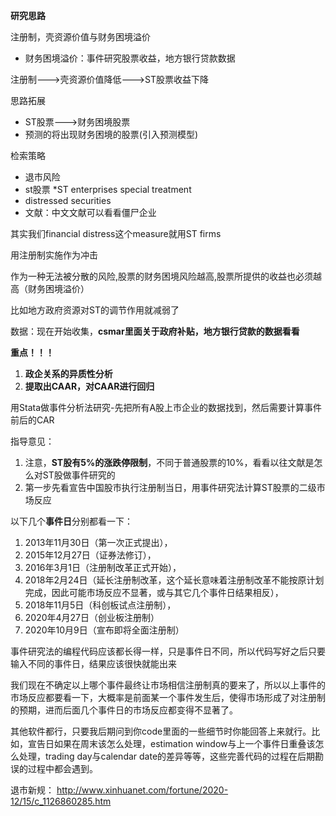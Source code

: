 **研究思路**

注册制，壳资源价值与财务困境溢价

- 财务困境溢价：事件研究股票收益，地方银行贷款数据

注册制--->壳资源价值降低--->ST股票收益下降

思路拓展

- ST股票--->财务困境股票
- 预测的将出现财务困境的股票(引入预测模型)



检索策略

- 退市风险 
- st股票 *ST enterprises special treatment
- distressed securities
- 文献：中文文献可以看看僵尸企业



其实我们financial distress这个measure就用ST firms

用注册制实施作为冲击

作为一种无法被分散的风险,股票的财务困境风险越高,股票所提供的收益也必须越高（财务困境溢价） 

比如地方政府资源对ST的调节作用就减弱了 

数据：现在开始收集，**csmar里面关于政府补贴，地方银行贷款的数据看看**

**重点！！！**

1. **政企关系的异质性分析**
2. **提取出CAAR，对CAAR进行回归**

用Stata做事件分析法研究-先把所有A股上市企业的数据找到，然后需要计算事件前后的CAR

 

指导意见： 

1. 注意，**ST股有5%的涨跌停限制**，不同于普通股票的10%，看看以往文献是怎么对ST股做事件研究的
2. 第一步先看宣告中国股市执行注册制当日，用事件研究法计算ST股票的二级市场反应

 

以下几个**事件日**分别都看一下：

1. 2013年11月30日（第一次正式提出），
2. 2015年12月27日（证券法修订），
3. 2016年3月1日（注册制改革正式开始），
4. 2018年2月24日（延长注册制改革，这个延长意味着注册制改革不能按原计划完成，因此可能市场反应不显著，或与其它几个事件日结果相反），
5. 2018年11月5日（科创板试点注册制），
6. 2020年4月27日（创业板注册制）
7. 2020年10月9日（宣布即将全面注册制）

 

事件研究法的编程代码应该都长得一样，只是事件日不同，所以代码写好之后只要输入不同的事件日，结果应该很快就能出来

 

我们现在不确定以上哪个事件最终让市场相信注册制真的要来了，所以以上事件的市场反应都要看一下，大概率是前面某一个事件发生后，使得市场形成了对注册制的预期，进而后面几个事件日的市场反应都变得不显著了。

 

其他软件都行，只要我后期问到你code里面的一些细节时你能回答上来就行。比如，宣告日如果在周末该怎么处理，estimation window与上一个事件日重叠该怎么处理，trading day与calendar date的差异等等，这些完善代码的过程在后期勘误的过程中都会遇到。

 

退市新规： http://www.xinhuanet.com/fortune/2020-12/15/c_1126860285.htm

 

 